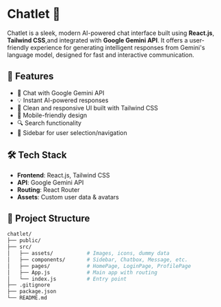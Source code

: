 # Chatlet 💬

Chatlet is a sleek, modern AI-powered chat interface built using **React.js**, **Tailwind CSS**,and integrated with **Google Gemini API**. 
It offers a user-friendly experience for generating intelligent responses from Gemini's language model, designed for fast and interactive communication.

## 🚀 Features

- 🧠 Chat with Google Gemini API
- 💡 Instant AI-powered responses
- 🎨 Clean and responsive UI built with Tailwind CSS
- 📱 Mobile-friendly design
- 🔍 Search functionality
- 🧭 Sidebar for user selection/navigation

## 🛠️ Tech Stack

- **Frontend**: React.js, Tailwind CSS
- **API**: Google Gemini API
- **Routing**: React Router
- **Assets**: Custom user data & avatars

## 📂 Project Structure

```bash
chatlet/
├── public/
├── src/
│   ├── assets/           # Images, icons, dummy data
│   ├── components/       # Sidebar, Chatbox, Message, etc.
│   ├── pages/            # HomePage, LoginPage, ProfilePage
│   ├── App.js            # Main app with routing
│   └── index.js          # Entry point
├── .gitignore
├── package.json
└── README.md

